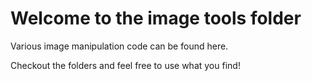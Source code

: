 # Welcome to the image tools folder
Various image manipulation code can be found here.

Checkout the folders and feel free to use what you find!
